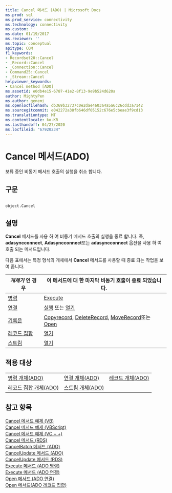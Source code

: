 ```yaml
---
title: Cancel 메서드 (ADO) | Microsoft Docs
ms.prod: sql
ms.prod_service: connectivity
ms.technology: connectivity
ms.custom: ''
ms.date: 01/19/2017
ms.reviewer: ''
ms.topic: conceptual
apitype: COM
f1_keywords:
- Recordset20::Cancel
- _Record::Cancel
- _Connection::Cancel
- Command25::Cancel
- _Stream::Cancel
helpviewer_keywords:
- Cancel method [ADO]
ms.assetid: e0db4e15-6787-41e2-8f13-9e9b524d620a
author: MightyPen
ms.author: genemi
ms.openlocfilehash: db369b32737c0e2dae4603a4a5a6c26cdd3a7142
ms.sourcegitcommit: e042272a38fb646df05152c676e5cbeae3f9cd13
ms.translationtype: MT
ms.contentlocale: ko-KR
ms.lasthandoff: 04/27/2020
ms.locfileid: "67920234"
---
```

# <a name="cancel-method-ado"></a>Cancel 메서드(ADO)
보류 중인 비동기 메서드 호출의 실행을 취소 합니다.  
  
## <a name="syntax"></a>구문  
  
```  
  
object.Cancel  
```  
  
## <a name="remarks"></a>설명  
 **Cancel** 메서드를 사용 하 여 비동기 메서드 호출의 실행을 종료 합니다. 즉, **adasyncconnect**, **Adasyncconnect**또는 **adasyncconnect** 옵션을 사용 하 여 호출 되는 메서드입니다.  
  
 다음 표에서는 특정 형식의 개체에서 **Cancel** 메서드를 사용할 때 종료 되는 작업을 보여 줍니다.  
  
|*개체가* 인 경우|이 메서드에 대 한 마지막 비동기 호출이 종료 되었습니다.|  
|----------------------|-------------------------------------------------------------|  
|[명령](../../../ado/reference/ado-api/command-object-ado.md)|[Execute](../../../ado/reference/ado-api/execute-method-ado-command.md)|  
|[연결](../../../ado/reference/ado-api/connection-object-ado.md)|[실행](../../../ado/reference/ado-api/execute-method-ado-connection.md) 또는 [열기](../../../ado/reference/ado-api/open-method-ado-connection.md)|  
|[기록은](../../../ado/reference/ado-api/record-object-ado.md)|[Copyrecord](../../../ado/reference/ado-api/copyrecord-method-ado.md), [DeleteRecord](../../../ado/reference/ado-api/deleterecord-method-ado.md), [MoveRecord](../../../ado/reference/ado-api/moverecord-method-ado.md)또는 [Open](../../../ado/reference/ado-api/open-method-ado-record.md)|  
|[레코드 집합](../../../ado/reference/ado-api/recordset-object-ado.md)|[열기](../../../ado/reference/ado-api/open-method-ado-recordset.md)|  
|[스트림](../../../ado/reference/ado-api/stream-object-ado.md)|[열기](../../../ado/reference/ado-api/open-method-ado-stream.md)|  
  
## <a name="applies-to"></a>적용 대상  
  
||||  
|-|-|-|  
|[명령 개체(ADO)](../../../ado/reference/ado-api/command-object-ado.md)|[연결 개체(ADO)](../../../ado/reference/ado-api/connection-object-ado.md)|[레코드 개체(ADO)](../../../ado/reference/ado-api/record-object-ado.md)|  
|[레코드 집합 개체(ADO)](../../../ado/reference/ado-api/recordset-object-ado.md)|[스트림 개체(ADO)](../../../ado/reference/ado-api/stream-object-ado.md)||  
  
## <a name="see-also"></a>참고 항목  
 [Cancel 메서드 예제 (VB)](../../../ado/reference/ado-api/cancel-method-example-vb.md)   
 [Cancel 메서드 예제 (VBScript)](../../../ado/reference/rds-api/cancel-method-example-vbscript.md)   
 [Cancel 메서드 예제 (VC + +)](../../../ado/reference/ado-api/cancel-method-example-vc.md)   
 [Cancel 메서드 (RDS)](../../../ado/reference/rds-api/cancel-method-rds.md)   
 [CancelBatch 메서드 (ADO)](../../../ado/reference/ado-api/cancelbatch-method-ado.md)   
 [CancelUpdate 메서드 (ADO)](../../../ado/reference/ado-api/cancelupdate-method-ado.md)   
 [CancelUpdate 메서드 (RDS)](../../../ado/reference/rds-api/cancelupdate-method-rds.md)   
 [Execute 메서드 (ADO 명령)](../../../ado/reference/ado-api/execute-method-ado-command.md)   
 [Execute 메서드 (ADO 연결)](../../../ado/reference/ado-api/execute-method-ado-connection.md)   
 [Open 메서드 (ADO 연결)](../../../ado/reference/ado-api/open-method-ado-connection.md)   
 [Open 메서드(ADO 레코드 집합)](../../../ado/reference/ado-api/open-method-ado-recordset.md)
